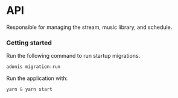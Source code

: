 # API

Responsible for managing the stream, music library, and schedule.

### Getting started

Run the following command to run startup migrations.

```js
adonis migration:run
```

Run the application with:

```js
yarn & yarn start
```